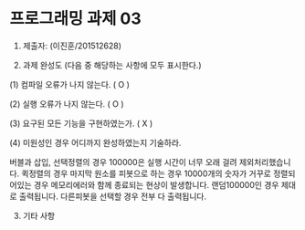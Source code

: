 ﻿# 프로그래밍 과제 03

1. 제출자:   (이진훈/201512628)

2. 과제 완성도 (다음 중 해당하는 사항에 모두 표시한다.)

(1) 컴파일 오류가 나지 않는다. ( O  )

(2) 실행 오류가 나지 않는다. (  O )

(3) 요구된 모든 기능을 구현하였는가. (  X )

(4) 미원성인 경우 어디까지 완성하였는지 기술하라.

버블과 삽입, 선택정렬의 경우 100000은 실행 시간이 너무 오래 걸려 제외처리했습니다.
퀵정렬의 경우 마지막 원소를 피봇으로 하는 경우 10000개의 숫자가 거꾸로 정렬되어있는 경우 메모리에러와 함께 종료되는 현상이 발생합니다. 랜덤100000인 경우 제대로 출력됩니다.
다른피봇을 선택할 경우 전부 다 출력됩니다.




3. 기타 사항 
